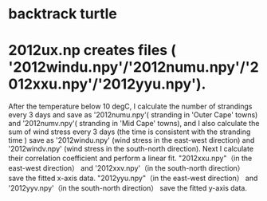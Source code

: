 # backtrack turtle 

# 2012ux.np creates files ( '2012windu.npy'/'2012numu.npy'/'2012xxu.npy'/'2012yyu.npy').
 After the temperature below 10 degC, I calculate the number of strandings every 3 days and save as '2012numu.npy'( stranding in 'Outer Cape' towns) and '2012numv.npy'( stranding in 'Mid Cape' towns), and I also calculate the sum of wind stress every 3 days (the time is consistent with the stranding time ) save as '2012windu.npy' (wind stress in the east-west direction) and '2012windv.npy'  (wind stress in the south-north direction).
   Next I calculate their correlation coefficient and perform a linear fit. "2012xxu.npy"（in the east-west direction） and '2012xxv.npy'（in the south-north direction） save the fitted x-axis data. "2012yyu.npy"（in the east-west direction） and '2012yyv.npy'（in the south-north direction） save the fitted y-axis data.
